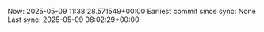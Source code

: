 Now: 2025-05-09 11:38:28.571549+00:00 Earliest commit since sync: None Last sync: 2025-05-09 08:02:29+00:00
